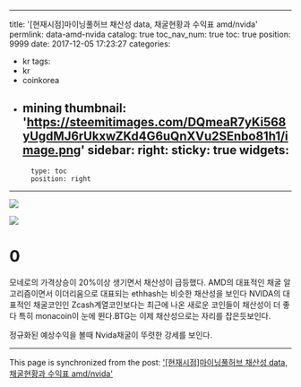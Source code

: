 
---
title: '[현재시점]마이닝풀허브 채산성 data, 채굴현황과 수익표 amd/nvida'
permlink: data-amd-nvida
catalog: true
toc_nav_num: true
toc: true
position: 9999
date: 2017-12-05 17:23:27
categories:
- kr
tags:
- kr
- coinkorea
- mining
thumbnail: 'https://steemitimages.com/DQmeaR7yKi568yUgdMJ6rUkxwZKd4G6uQnXVu2SEnbo81h1/image.png'
sidebar:
    right:
        sticky: true
widgets:
    -
        type: toc
        position: right
---


![](https://steemitimages.com/DQmeaR7yKi568yUgdMJ6rUkxwZKd4G6uQnXVu2SEnbo81h1/image.png)

![](https://steemitimages.com/DQmT7iTGPbVx8ket6QsvRxqsscSAvqQSNh3xoQS8qfYmehT/image.png)

# 0

모네로의 가격상승이 20%이상 생기면서 채산성이 급등했다.
AMD의 대표적인 채굴 알고리즘이면서 이더리움으로 대표되는 ethhash는 비슷한 채산성을 보인다
NVIDA의 대표적인 채굴코인인 Zcash계열코인보다는 최근에 나온 새로운 코인들이 채산성이 더 좋다
특히 monacoin이 눈에 뛴다.BTG는 이제 채산성으로는 자리를 잡은듯보인다.

정규화된 예상수익을 볼때 Nvida채굴이 뚜렷한 강세를 보인다.

- - -

This page is synchronized from the post: ['[현재시점]마이닝풀허브 채산성 data, 채굴현황과 수익표 amd/nvida'](https://steemit.com/@virus707/data-amd-nvida)

